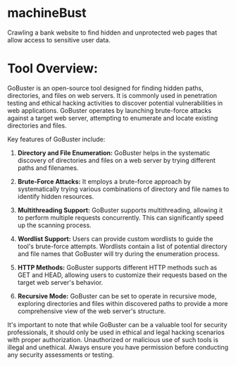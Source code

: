 # machineBust
Crawling a bank website to find hidden and unprotected web pages that allow access to sensitive user data.

# Tool Overview:

GoBuster is an open-source tool designed for finding hidden paths, directories, and files on web servers. It is commonly used in penetration testing and ethical hacking activities to discover potential vulnerabilities in web applications. GoBuster operates by launching brute-force attacks against a target web server, attempting to enumerate and locate existing directories and files.

Key features of GoBuster include:

1. **Directory and File Enumeration:** GoBuster helps in the systematic discovery of directories and files on a web server by trying different paths and filenames.

2. **Brute-Force Attacks:** It employs a brute-force approach by systematically trying various combinations of directory and file names to identify hidden resources.

3. **Multithreading Support:** GoBuster supports multithreading, allowing it to perform multiple requests concurrently. This can significantly speed up the scanning process.

4. **Wordlist Support:** Users can provide custom wordlists to guide the tool's brute-force attempts. Wordlists contain a list of potential directory and file names that GoBuster will try during the enumeration process.

5. **HTTP Methods:** GoBuster supports different HTTP methods such as GET and HEAD, allowing users to customize their requests based on the target web server's behavior.

6. **Recursive Mode:** GoBuster can be set to operate in recursive mode, exploring directories and files within discovered paths to provide a more comprehensive view of the web server's structure.

It's important to note that while GoBuster can be a valuable tool for security professionals, it should only be used in ethical and legal hacking scenarios with proper authorization. Unauthorized or malicious use of such tools is illegal and unethical. Always ensure you have permission before conducting any security assessments or testing.




